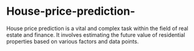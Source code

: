 # House-price-prediction-
House price prediction is a vital and complex task within the field of real estate and finance. It involves estimating the future value of residential properties based on various factors and data points.
